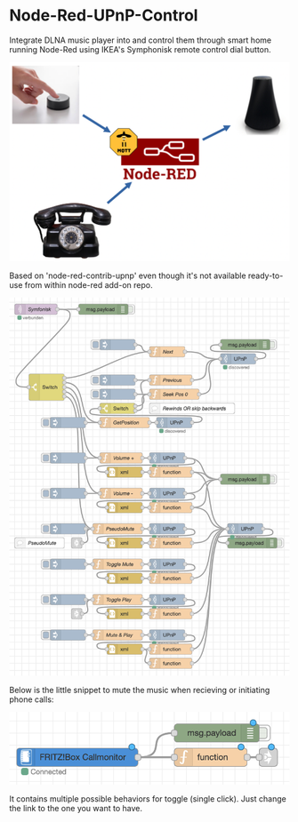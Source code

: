 # Node-Red-UPnP-Control
Integrate DLNA music player into and control them through smart home running Node-Red using IKEA's Symphonisk remote control dial button.

![Overview](Overview_UPnP_Control.png)

Based on 'node-red-contrib-upnp' even though it's not available ready-to-use from within node-red add-on repo.

![UPnP control flow](Symfonisk_UPnP_Control.png)

Below is the little snippet to mute the music when recieving or initiating phone calls:

![Fritzbox phone call UPnP control snippet](Fritzbox_UPnP_Control.png)

It contains multiple possible behaviors for toggle (single click).  Just change the link to the one you want to have.

